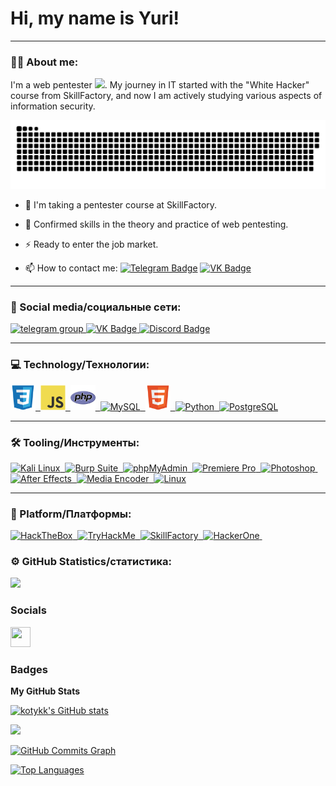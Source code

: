 # Hi, my name is Yuri!

---

### :man_technologist: About me:

I'm a web pentester <a href="https://www.youtube.com/watch?v=dQw4w9WgXcQ&ab_channel=RickAstley" target="_blank"><img src="https://media.giphy.com/media/WUlplcMpOCEmTGBtBW/giphy.gif" width="30px"></a>. My journey in IT started with the "White Hacker" course from SkillFactory, and now I am actively studying various aspects of information security. 

<p align="center">
 <img width="600" src="github-snake.svg" alt="snake"/>
</p>

- :telescope: I'm taking a pentester course at SkillFactory. 

- :seedling: Confirmed skills in the theory and practice of web pentesting. 

- :zap: Ready to enter the job market. 

- :mailbox: How to contact me: [![Telegram Badge](https://img.shields.io/badge/-KoTuK_OwO-blue?style=flat&logo=Telegram&logoColor=white)](https://t.me/KoTuK_OwO) [![VK Badge](https://img.shields.io/badge/-KoTuK_OwO-blue?style=flat&logo=VK&logoColor=white)](https://vk.com/kotuk_owo)

---

### 🤝 Social media/социальные сети:

  <div id="badges">
    <a href="https://t.me/KoTuK_OwO" target="_blank">
      <img src="https://cdn-icons-png.flaticon.com/512/2111/2111646.png" width="40" height="40" alt="telegram group" />
    </a>
    <a href="https://vk.com/kotuk_owo" target="_blank">
      <img src="https://cdn-icons-png.flaticon.com/512/145/145813.png" width="40" height="40" alt="VK Badge"/>
    </a>
    </a>
    <a href="https://discordapp.com/users/815312797155459093/" target="_blank">
      <img src="https://i.ibb.co/0ccvSBV/discord.png" width="40" height="40" alt="Discord Badge"/>
    </a>
  </div>

---

### 💻 Technology/Технологии:

<div>
  <a href="https://en.wikipedia.org/wiki/Cascading_Style_Sheets" target="_blank">
    <img src="https://github.com/devicons/devicon/blob/master/icons/css3/css3-original.svg" title="CSS" alt="CSS" width="40" height="40"/>&nbsp;
  </a>
  <a href="https://en.wikipedia.org/wiki/JavaScript" target="_blank">
    <img src="https://github.com/devicons/devicon/blob/master/icons/javascript/javascript-original.svg" title="JavaScript" alt="JavaScript" width="40" height="40"/>&nbsp;
  </a>
  <a href="https://en.wikipedia.org/wiki/PHP" target="_blank">
    <img src="https://github.com/devicons/devicon/blob/master/icons/php/php-original.svg?short_path=32b7a5b" title="PHP" alt="PHP" width="40" height="40"/>&nbsp;
  <a href="https://en.wikipedia.org/wiki/MySQL" target="_blank">
    <img src="https://i.ibb.co/0BkZpNB/pngaaa-com-2969123.png" title="MySQL" alt="MySQL" width="40" height="40"/>&nbsp;
  <a href="https://en.wikipedia.org/wiki/HTML" target="_blank">
    <img src="https://github.com/devicons/devicon/blob/master/icons/html5/html5-original.svg" title="HTML" alt="HTML" width="40" height="40"/>&nbsp;
<a href="https://www.python.org/" target="_blank" rel="noreferrer"><img src="https://raw.githubusercontent.com/danielcranney/readme-generator/main/public/icons/skills/python-colored.svg" width="36" height="36" alt="Python" width="40" height="40"/>&nbsp;
 <a href="https://www.postgresql.org/" target="_blank" rel="noreferrer"><img src="https://raw.githubusercontent.com/danielcranney/readme-generator/main/public/icons/skills/postgresql-colored.svg" width="36" height="36" alt="PostgreSQL" /></a>
</div>

---

### 🛠 Tooling/Инструменты:

<div>
  <a href="https://en.wikipedia.org/wiki/Kali_Linux" target="_blank">
    <img src="https://i.ibb.co/0sXyWsK/pngwing-com-4.png" title="Kali Linux" alt="Kali Linux" width="40" height="40"/>&nbsp;
  </a>
  <a href="https://en.wikipedia.org/wiki/Burp_Suite" target="_blank">
    <img src="https://i.ibb.co/kQXwCXs/pngwing-com-3.png" title="Burp Suite" alt="Burp Suite" width="40" height="40"/>&nbsp;
  </a>
  <a href="https://en.wikipedia.org/wiki/PhpMyAdmin" target="_blank">
    <img src="https://i.ibb.co/xXvRSxn/1.png" title="phpMyAdmin" alt="phpMyAdmin" width="40" height="40"/>&nbsp;
  </a>
  <a href="https://www.adobe.com/products/premiere.html" target="_blank">
    <img src="https://i.ibb.co/QpFMPj2/premiere-pro.png" title="Premiere Pro" alt="Premiere Pro" width="40" height="40"/>&nbsp;
  </a>
  <a href="https://www.adobe.com/products/photoshop.html" target="_blank">
    <img src="https://i.ibb.co/FDnYpTL/photoshop.png" title="Photoshop" alt="Photoshop" width="40" height="40"/>&nbsp;
  </a>
  <a href="https://www.adobe.com/products/aftereffects.html" target="_blank">
    <img src="https://i.ibb.co/JdkQStv/after-effects.png" title="After Effects" alt="After Effects" width="40" height="40"/>&nbsp;
  <a href="https://helpx.adobe.com/ru/media-encoder/using/overview-media-encoder-user-interface.html" target="_blank">
    <img src="https://i.ibb.co/fG7qKtn/media-encoder.png" title="Media Encoder" alt="Media Encoder" width="40" height="40"/>&nbsp;
 <a href="https://www.linux.org" target="_blank" rel="noreferrer"><img src="https://raw.githubusercontent.com/danielcranney/readme-generator/main/public/icons/skills/linux-colored.svg" width="36" height="36" alt="Linux" /></a>
</div>

---

### 💼 Platform/Платформы:

<div>
  <a href="https://www.hackthebox.eu/" target="_blank">
    <img src="https://i.ibb.co/1Jr4Kx9/hack-the-box-for-business.jpg" title="HackTheBox" alt="HackTheBox" width="40" height="40"/>&nbsp;
  </a>
  <a href="https://tryhackme.com/" target="_blank">
    <img src="https://i.ibb.co/jTRMMYk/redteamcapstone-2.png" title="TryHackMe" alt="TryHackMe" width="40" height="40"/>&nbsp;
  </a>
  </a>
  <a href="https://skillfactory.ru/cyber-security-etichnij-haker" target="_blank">
    <img src="https://i.ibb.co/gyZKq6G/icon-1.png" title="SkillFactory" alt="SkillFactory" width="40" height="40"/>&nbsp;
  </a>
 </a>
  <a href="https://hackerone.com/bug-bounty-programs" target="_blank">
    <img src="https://i.ibb.co/K9PYVJb/hackerone-logo-icon-170042.png" title="HackerOne" alt="HackerOne" width="40" height="40"/>&nbsp;
  </a>
</div>

### ⚙️ GitHub Statistics/статистика:

<a href="https://www.github.com/kotykk" target="_blank" rel="noreferrer"><img
src="https://img.shields.io/github/followers/kotykk?logo=github&style=for-the-badge&color=ef4444&labelColor=1c1917" /></a>

### Socials

<p align="left"> <a href="https://www.github.com/kotykk" target="_blank" rel="noreferrer"> <picture> <source media="(prefers-color-scheme: dark)" srcset="https://raw.githubusercontent.com/danielcranney/readme-generator/main/public/icons/socials/github-dark.svg" /> <source media="(prefers-color-scheme: light)" srcset="https://raw.githubusercontent.com/danielcranney/readme-generator/main/public/icons/socials/github.svg" /> <img src="https://raw.githubusercontent.com/danielcranney/readme-generator/main/public/icons/socials/github.svg" width="32" height="32" /> </picture> </a></p>

### Badges

<b>My GitHub Stats</b>

<a href="http://www.github.com/kotykk"><img src="https://github-readme-stats.vercel.app/api?username=kotykk&show_icons=true&hide=&count_private=true&title_color=ec4899&text_color=ffffff&icon_color=ef4444&bg_color=1c1917&hide_border=true&show_icons=true" alt="kotykk's GitHub stats" /></a>

<a href="http://www.github.com/kotykk"><img src="https://github-readme-streak-stats.herokuapp.com/?user=kotykk&stroke=ffffff&background=1c1917&ring=ec4899&fire=ec4899&currStreakNum=ffffff&currStreakLabel=ec4899&sideNums=ffffff&sideLabels=ffffff&dates=ffffff&hide_border=true" /></a>

<a href="http://www.github.com/kotykk"><img src="https://github-readme-activity-graph.cyclic.app/graph?username=kotykk&bg_color=1c1917&color=ffffff&line=ef4444&point=ffffff&area_color=1c1917&area=true&hide_border=true&custom_title=GitHub%20Commits%20Graph" alt="GitHub Commits Graph" /></a>

<a href="https://github.com/kotykk" align="left"><img src="https://github-readme-stats.vercel.app/api/top-langs/?username=kotykk&langs_count=10&title_color=ec4899&text_color=ffffff&icon_color=ef4444&bg_color=1c1917&hide_border=true&locale=en&custom_title=Top%20%Languages" alt="Top Languages" /></a>
